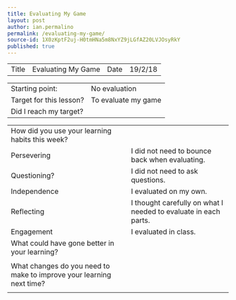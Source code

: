 ```yaml
---
title: Evaluating My Game
layout: post
author: ian.permalino
permalink: /evaluating-my-game/
source-id: 1X0zKptF2uj-H0tmHNa5m8NxYZ9jLGfAZ20LVJOsyRkY
published: true
---
```

<table>
  <tr>
    <td>Title</td>
    <td>Evaluating My Game</td>
    <td>Date</td>
    <td>19/2/18</td>
  </tr>
</table>


<table>
  <tr>
    <td>Starting point:</td>
    <td>No evaluation</td>
  </tr>
  <tr>
    <td>Target for this lesson?</td>
    <td>To evaluate my game</td>
  </tr>
  <tr>
    <td>Did I reach my target? </td>
    <td></td>
  </tr>
</table>


<table>
  <tr>
    <td>How did you use your learning habits this week?</td>
    <td></td>
  </tr>
  <tr>
    <td>Persevering</td>
    <td>I did not need to bounce back when evaluating.</td>
  </tr>
  <tr>
    <td>Questioning?</td>
    <td>I did not need to ask questions.</td>
  </tr>
  <tr>
    <td>Independence</td>
    <td>I evaluated on my own.</td>
  </tr>
  <tr>
    <td>Reflecting</td>
    <td>I thought carefully on what I needed to evaluate in each parts.</td>
  </tr>
  <tr>
    <td>Engagement</td>
    <td>I evaluated in class.</td>
  </tr>
  <tr>
    <td>What could have gone better in your learning?</td>
    <td></td>
  </tr>
  <tr>
    <td></td>
    <td></td>
  </tr>
  <tr>
    <td>What changes do you need to make to improve your learning next time?</td>
    <td></td>
  </tr>
  <tr>
    <td></td>
    <td></td>
  </tr>
</table>



